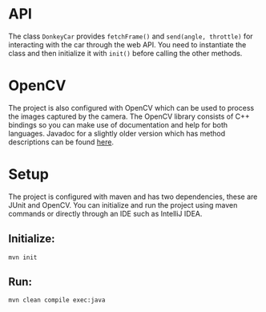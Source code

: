 # API
The class `DonkeyCar` provides `fetchFrame()` and `send(angle, throttle)` for interacting with the car through the web API. You need to instantiate the class and then initialize it with `init()` before calling the other methods.

# OpenCV
The project is also configured with OpenCV which can be used to process the images captured by the camera. The OpenCV library consists of C++ bindings so you can make use of documentation and help for both languages. Javadoc for a slightly older version which has method descriptions can be found [here](https://docs.opencv.org/java/2.4.9/).

# Setup
The project is configured with maven and has two dependencies, these are JUnit and OpenCV. You can initialize and run the project using maven commands or directly through an IDE such as IntelliJ IDEA.

## Initialize:
```
mvn init
```

## Run:
```
mvn clean compile exec:java
```

